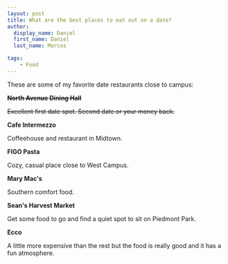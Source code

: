 ```yaml
---
layout: post
title: What are the best places to eat out on a date?
author:
  display_name: Daniel
  first_name: Daniel
  last_name: Marcos

tags:
    - Food
---
```




These are some of my favorite date restaurants close to campus:



~~**North Avenue Dining Hall**~~

~~Excellent first date spot. Second date or your money back.~~  



**Cafe Intermezzo**

Coffeehouse and restaurant in Midtown.  



**FIGO Pasta**

Cozy, casual place close to West Campus.  



**Mary Mac's**

Southern comfort food.  



**Sean's Harvest Market**

Get some food to go and find a quiet spot to sit on Piedmont Park.  



**Ecco**

A little more expensive than the rest but the food is really good and it has a fun atmosphere.  

































